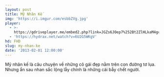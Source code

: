 ```yaml
---
layout: post
title: Mỹ Nhân Kế
img: 'https://i.imgur.com/esbbZVg.jpg'
player:
  - >-
    https://gdriveplayer.me/embed2.php?link=JGZs6JOep7%252Bt2ZlHLkaM4gc%252F9jFkpy3KC%252BdwnRjsZnubod9kEmxPjJNCwSsM6FNKMzJ3oDffr40QBue4%252BoulzoXkaZktz9WTZ4Dze3JX8l6UK0gH8DIxUlOTduDzH8%252FGq2KAxV7CWvO6L9Ox35z3jVXACl%252BNGzzS2zQK%252BMYFsCBagZQsLHiHdl2xsfz9oi7JFrS%252BHAMgdEGTDgHX7SHQ9D
  - 'https://hydrax.net/watch?v=6U2G5WKgV'
hd: FHD
slug: my-nhan-ke
date: '2013-02-01 12:00:00'
---
```


Mỹ nhân kế là câu chuyện về những cô gái đẹp nằm trên con đường tơ lụa. Nhưng ẩn sau nhan sắc lộng lẫy chính là những cái bẫy chết người.

